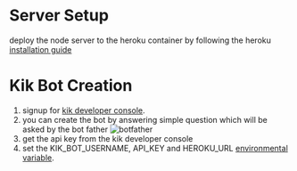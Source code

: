 # Server Setup
deploy the node server to the heroku container by following the heroku [installation guide](https://devcenter.heroku.com/articles/getting-started-with-nodejs) 

# Kik Bot Creation
 1. signup for [kik developer console](https://dev.kik.com).
 2. you can create the bot by answering simple question which will be asked by the bot father 
    <img src="../images/botfather.jpg" alt="botfather">
 3. get the api key from the kik developer console
 4. set the KIK_BOT_USERNAME, API_KEY and HEROKU_URL [environmental variable](https://devcenter.heroku.com/articles/config-vars).
